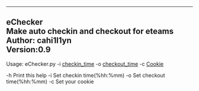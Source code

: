 ----------------------------------------------------  
eChecker  
Make auto checkin and checkout for eteams  
Author: cahi1l1yn  
Version:0.9  
----------------------------------------------------  

Usage: eChecker.py -i [checkin_time](%hh:%mm) -o [checkout_time](%hh:%mm) -c [Cookie]('cookie_string')

-h Print this help
-i Set checkin time(%hh:%mm)
-o Set checkout time(%hh:%mm)
-c Set your cookie